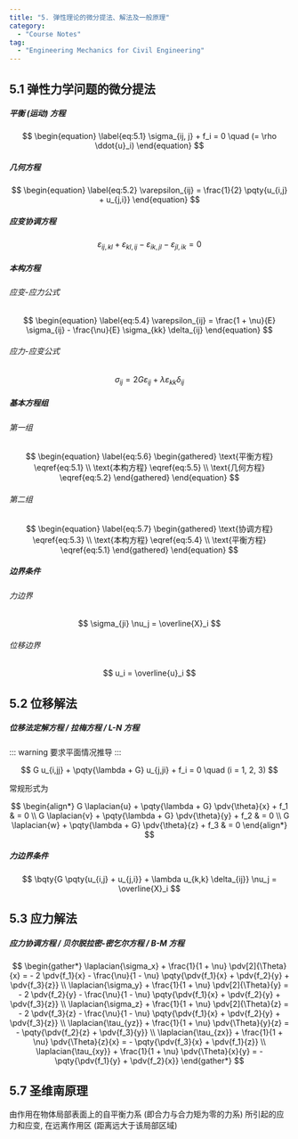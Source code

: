 ```yaml
---
title: "5. 弹性理论的微分提法、解法及一般原理"
category:
  - "Course Notes"
tag:
  - "Engineering Mechanics for Civil Engineering"
---
```


## 5.1 弹性力学问题的微分提法

##### 平衡 (运动) 方程

$$
\begin{equation} \label{eq:5.1}
  \sigma_{ij, j} + f_i = 0 \quad (= \rho \ddot{u}_i)
\end{equation}
$$

##### 几何方程

$$
\begin{equation} \label{eq:5.2}
  \varepsilon_{ij} = \frac{1}{2} \pqty{u_{i,j} + u_{j,i}}
\end{equation}
$$

##### 应变协调方程

$$
\begin{equation} \label{eq:5.3}
  \varepsilon_{ij,kl} + \varepsilon_{kl,ij} - \varepsilon_{ik,jl} - \varepsilon_{jl,ik} = 0
\end{equation}
$$

##### 本构方程

###### 应变-应力公式

$$
\begin{equation} \label{eq:5.4}
  \varepsilon_{ij} = \frac{1 + \nu}{E} \sigma_{ij} - \frac{\nu}{E} \sigma_{kk} \delta_{ij}
\end{equation}
$$

###### 应力-应变公式

$$
\begin{equation} \label{eq:5.5}
  \sigma_{ij} = 2 G \varepsilon_{ij} + \lambda \varepsilon_{kk} \delta_{ij}
\end{equation}
$$

##### 基本方程组

###### 第一组

$$
\begin{equation} \label{eq:5.6}
  \begin{gathered}
    \text{平衡方程} \eqref{eq:5.1} \\
    \text{本构方程} \eqref{eq:5.5} \\
    \text{几何方程} \eqref{eq:5.2}
  \end{gathered}
\end{equation}
$$

###### 第二组

$$
\begin{equation} \label{eq:5.7}
  \begin{gathered}
    \text{协调方程} \eqref{eq:5.3} \\
    \text{本构方程} \eqref{eq:5.4} \\
    \text{平衡方程} \eqref{eq:5.1}
  \end{gathered}
\end{equation}
$$

##### 边界条件

###### 力边界

$$
\sigma_{ji} \nu_j = \overline{X}_i
$$

###### 位移边界

$$
u_i = \overline{u}_i
$$

## 5.2 位移解法

##### 位移法定解方程 / 拉梅方程 / L-N 方程

::: warning
要求平面情况推导
:::

$$
G u_{i,jj} + \pqty{\lambda + G} u_{j,ji} + f_i = 0 \quad (i = 1, 2, 3)
$$

常规形式为

$$
\begin{align*}
  G \laplacian{u} + \pqty{\lambda + G} \pdv{\theta}{x} + f_1 & = 0 \\
  G \laplacian{v} + \pqty{\lambda + G} \pdv{\theta}{y} + f_2 & = 0 \\
  G \laplacian{w} + \pqty{\lambda + G} \pdv{\theta}{z} + f_3 & = 0
\end{align*}
$$

##### 力边界条件

$$
\bqty{G \pqty{u_{i,j} + u_{j,i}} + \lambda u_{k,k} \delta_{ij}} \nu_j = \overline{X}_i
$$

## 5.3 应力解法

##### 应力协调方程 / 贝尔脱拉密-密乞尔方程 / B-M 方程

$$
\begin{gather*}
  \laplacian{\sigma_x} + \frac{1}{1 + \nu} \pdv[2]{\Theta}{x} = - 2 \pdv{f_1}{x} - \frac{\nu}{1 - \nu} \pqty{\pdv{f_1}{x} + \pdv{f_2}{y} + \pdv{f_3}{z}} \\
  \laplacian{\sigma_y} + \frac{1}{1 + \nu} \pdv[2]{\Theta}{y} = - 2 \pdv{f_2}{y} - \frac{\nu}{1 - \nu} \pqty{\pdv{f_1}{x} + \pdv{f_2}{y} + \pdv{f_3}{z}} \\
  \laplacian{\sigma_z} + \frac{1}{1 + \nu} \pdv[2]{\Theta}{z} = - 2 \pdv{f_3}{z} - \frac{\nu}{1 - \nu} \pqty{\pdv{f_1}{x} + \pdv{f_2}{y} + \pdv{f_3}{z}} \\
  \laplacian{\tau_{yz}} + \frac{1}{1 + \nu} \pdv{\Theta}{y}{z} = - \pqty{\pdv{f_2}{z} + \pdv{f_3}{y}} \\
  \laplacian{\tau_{zx}} + \frac{1}{1 + \nu} \pdv{\Theta}{z}{x} = - \pqty{\pdv{f_3}{x} + \pdv{f_1}{z}} \\
  \laplacian{\tau_{xy}} + \frac{1}{1 + \nu} \pdv{\Theta}{x}{y} = - \pqty{\pdv{f_1}{y} + \pdv{f_2}{x}}
\end{gather*}
$$

## 5.7 圣维南原理

由作用在物体局部表面上的自平衡力系 (即合力与合力矩为零的力系) 所引起的应力和应变, 在远离作用区 (距离远大于该局部区域)

